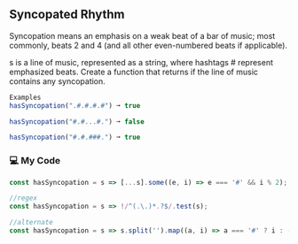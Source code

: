 ## Syncopated Rhythm

Syncopation means an emphasis on a weak beat of a bar of music; most commonly, beats 2 and 4 (and all other even-numbered beats if applicable).

s is a line of music, represented as a string, where hashtags # represent emphasized beats. Create a function that returns if the line of music contains any syncopation.
```js
Examples
hasSyncopation(".#.#.#.#") ➞ true

hasSyncopation("#.#...#.") ➞ false

hasSyncopation("#.#.###.") ➞ true
```
### :computer: My Code
```js
const hasSyncopation = s => [...s].some((e, i) => e === '#' && i % 2);

//regex
const hasSyncopation = s => !/^(.\.)*.?$/.test(s);

//alternate
const hasSyncopation = s => s.split('').map((a, i) => a === '#' ? i : -1).filter(i => i !== -1 && i % 2) .length > 0;

```
